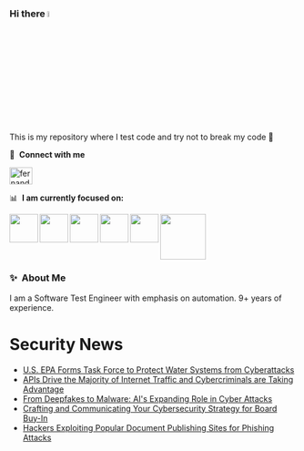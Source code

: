 ### Hi there <a href="https://www.gautamkrishnar.com/"><img src="https://media.giphy.com/media/hvRJCLFzcasrR4ia7z/giphy.gif" width="5%"></a>
This is my repository where I test code and try not to break my code :rofl:

🔗 &nbsp;**Connect with me**
<p align="left">
<a href="https://linkedin.com/in/fernandorlcruz" target="blank"><img align="center" src="https://raw.githubusercontent.com/rahuldkjain/github-profile-readme-generator/master/src/images/icons/Social/linked-in-alt.svg" alt="fernando cruz" height="30" width="40" /></a>
  
📊 &nbsp;**I am currently focused on:**

<img align="left" width='50' height='50' src="https://cdn.jsdelivr.net/gh/devicons/devicon/icons/python/python-original-wordmark.svg" />
<img align="left" width='50' height='50' src="https://cdn.jsdelivr.net/gh/devicons/devicon/icons/csharp/csharp-original.svg" />
<img align="left" width='50' height='50' src="https://cdn.jsdelivr.net/gh/devicons/devicon/icons/jenkins/jenkins-original.svg" />
<img align="left" width='50' height='50' src="https://specflow.org/wp-content/uploads/2021/05/SpecFlow-Icon.png" />
<img align="left" width='50' height='50' src="https://www.svgrepo.com/show/306098/githubactions.svg" />
<img width='80' height='80' src="https://cdn2.vectorstock.com/i/1000x1000/64/81/security-testing-concept-icon-safety-audit-key-vector-29166481.jpg" />
          
          
  
### ✨&nbsp; About Me

I am a Software Test Engineer with emphasis on automation. 9+ years of experience.

# Security News
<!-- BLOG-POST-LIST:START -->
- [U.S. EPA Forms Task Force to Protect Water Systems from Cyberattacks](https://thehackernews.com/2024/03/us-epa-forms-task-force-to-protect.html)
- [APIs Drive the Majority of Internet Traffic and Cybercriminals are Taking Advantage](https://thehackernews.com/2024/03/apis-drive-majority-of-internet-traffic.html)
- [From Deepfakes to Malware: AI&#39;s Expanding Role in Cyber Attacks](https://thehackernews.com/2024/03/from-deepfakes-to-malware-ais-expanding.html)
- [Crafting and Communicating Your Cybersecurity Strategy for Board Buy-In](https://thehackernews.com/2024/03/crafting-and-communicating-your.html)
- [Hackers Exploiting Popular Document Publishing Sites for Phishing Attacks](https://thehackernews.com/2024/03/hackers-exploiting-popular-document.html)
<!-- BLOG-POST-LIST:END -->
